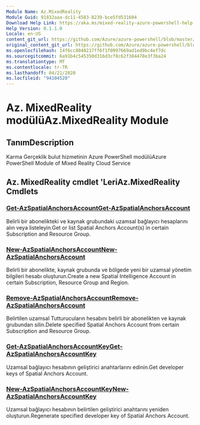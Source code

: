```yaml
---
Module Name: Az.MixedReality
Module Guid: 91832aaa-dc11-4583-8239-bce5fd531604
Download Help Link: https://aka.ms/mixed-reality-azure-powershell-help
Help Version: 0.1.1.0
Locale: en-US
content_git_url: https://github.com/Azure/azure-powershell/blob/master/src/MixedReality/MixedReality/help/Az.MixedReality.md
original_content_git_url: https://github.com/Azure/azure-powershell/blob/master/src/MixedReality/MixedReality/help/Az.MixedReality.md
ms.openlocfilehash: 14f6cc8048217ff6f1f0997669ad1ed9bc4ef7dc
ms.sourcegitcommit: 6a91b4c545350d316d3cf8c62f384478e3f3ba24
ms.translationtype: MT
ms.contentlocale: tr-TR
ms.lasthandoff: 04/21/2020
ms.locfileid: "94104520"
---
```

# <span data-ttu-id="4c1dc-101">Az. MixedReality modülü</span><span class="sxs-lookup"><span data-stu-id="4c1dc-101">Az.MixedReality Module</span></span>
## <span data-ttu-id="4c1dc-102">Tanım</span><span class="sxs-lookup"><span data-stu-id="4c1dc-102">Description</span></span>
<span data-ttu-id="4c1dc-103">Karma Gerçeklik bulut hizmetinin Azure PowerShell modülü</span><span class="sxs-lookup"><span data-stu-id="4c1dc-103">Azure PowerShell Module of Mixed Reality Cloud Service</span></span>

## <span data-ttu-id="4c1dc-104">Az. MixedReality cmdlet 'Leri</span><span class="sxs-lookup"><span data-stu-id="4c1dc-104">Az.MixedReality Cmdlets</span></span>
### [<span data-ttu-id="4c1dc-105">Get-AzSpatialAnchorsAccount</span><span class="sxs-lookup"><span data-stu-id="4c1dc-105">Get-AzSpatialAnchorsAccount</span></span>](Get-AzSpatialAnchorsAccount.md)
<span data-ttu-id="4c1dc-106">Belirli bir abonelikteki ve kaynak grubundaki uzamsal bağlayıcı hesaplarını alın veya listeleyin.</span><span class="sxs-lookup"><span data-stu-id="4c1dc-106">Get or list Spatial Anchors Account(s) in certain Subscription and Resource Group.</span></span>

### [<span data-ttu-id="4c1dc-107">New-AzSpatialAnchorsAccount</span><span class="sxs-lookup"><span data-stu-id="4c1dc-107">New-AzSpatialAnchorsAccount</span></span>](New-AzSpatialAnchorsAccount.md)
<span data-ttu-id="4c1dc-108">Belirli bir abonelikte, kaynak grubunda ve bölgede yeni bir uzamsal yönetim bilgileri hesabı oluşturun.</span><span class="sxs-lookup"><span data-stu-id="4c1dc-108">Create a new Spatial Intelligence Account in certain Subscription, Resource Group and Region.</span></span>

### [<span data-ttu-id="4c1dc-109">Remove-AzSpatialAnchorsAccount</span><span class="sxs-lookup"><span data-stu-id="4c1dc-109">Remove-AzSpatialAnchorsAccount</span></span>](Remove-AzSpatialAnchorsAccount.md)
<span data-ttu-id="4c1dc-110">Belirtilen uzamsal Tutturucuların hesabını belirli bir abonelikten ve kaynak grubundan silin.</span><span class="sxs-lookup"><span data-stu-id="4c1dc-110">Delete specified Spatial Anchors Account from certain Subscription and Resource Group.</span></span>

### [<span data-ttu-id="4c1dc-111">Get-AzSpatialAnchorsAccountKey</span><span class="sxs-lookup"><span data-stu-id="4c1dc-111">Get-AzSpatialAnchorsAccountKey</span></span>](Get-AzSpatialAnchorsAccountKey.md)
<span data-ttu-id="4c1dc-112">Uzamsal bağlayıcı hesabının geliştirici anahtarlarını edinin.</span><span class="sxs-lookup"><span data-stu-id="4c1dc-112">Get developer keys of Spatial Anchors Account.</span></span>

### [<span data-ttu-id="4c1dc-113">New-AzSpatialAnchorsAccountKey</span><span class="sxs-lookup"><span data-stu-id="4c1dc-113">New-AzSpatialAnchorsAccountKey</span></span>](New-AzSpatialAnchorsAccountKey.md)
<span data-ttu-id="4c1dc-114">Uzamsal bağlayıcı hesabının belirtilen geliştirici anahtarını yeniden oluşturun.</span><span class="sxs-lookup"><span data-stu-id="4c1dc-114">Regenerate specified developer key of Spatial Anchors Account.</span></span>